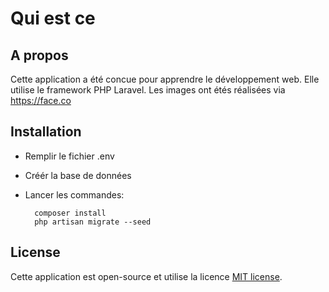 <h1>Qui est ce</h1> 

## A propos

Cette application a été concue pour apprendre le développement web.
Elle utilise le framework PHP Laravel.
Les images ont étés réalisées via https://face.co

## Installation

- Remplir le fichier .env
- Créér la base de données
- Lancer les commandes:
  
        composer install    
        php artisan migrate --seed 

## License

Cette application est open-source et utilise la licence [MIT license](https://opensource.org/licenses/MIT).
